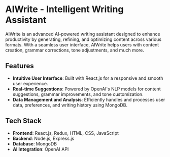 # AIWrite - Intelligent Writing Assistant

AIWrite is an advanced AI-powered writing assistant designed to enhance productivity by generating, refining, and optimizing content across various formats. With a seamless user interface, AIWrite helps users with content creation, grammar corrections, tone adjustments, and much more.

## Features

- **Intuitive User Interface**: Built with React.js for a responsive and smooth user experience.
- **Real-time Suggestions**: Powered by OpenAI's NLP models for content suggestions, grammar improvements, and tone customization.
- **Data Management and Analysis**: Efficiently handles and processes user data, preferences, and writing history using MongoDB.

## Tech Stack

- **Frontend**: React.js, Redux, HTML, CSS, JavaScript
- **Backend**: Node.js, Express.js
- **Database**: MongoDB
- **AI Integration**: OpenAI API
